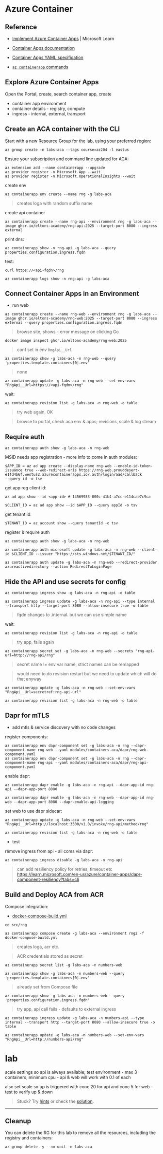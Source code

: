 # Azure Container 

## Reference

- [Implement Azure Container Apps](https://learn.microsoft.com/en-gb/training/modules/implement-azure-container-apps/) | Microsoft Learn

- [Container Apps documentation](https://docs.microsoft.com/en-gb/azure/container-apps/)

- [Container Apps YAML specification](https://learn.microsoft.com/en-us/azure/container-apps/azure-resource-manager-api-spec?tabs=yaml)

- [`az containerapp` commands](https://learn.microsoft.com/en-us/cli/azure/containerapp?view=azure-cli-latest)


## Explore Azure Container Apps

Open the Portal, create, search container app, create

- container app environment
- container details - registry, compute
- ingress - internal, external, transport


## Create an ACA container with the CLI

Start with a new Resource Group for the lab, using your preferred region:

```
az group create -n labs-aca --tags course=az204 -l eastus
```

Ensure your subscription and command line updated for ACA:

```
az extension add --name containerapp --upgrade
az provider register -n Microsoft.App --wait
az provider register -n Microsoft.OperationalInsights --wait
```

create env

```
az containerapp env create --name rng -g labs-aca
```

> creates loga with random suffix name

create api container

```
az containerapp create --name rng-api --environment rng -g labs-aca --image ghcr.io/eltons-academy/rng-api:2025 --target-port 8080 --ingress external
```

print dns:

```
az containerapp show -n rng-api -g labs-aca --query properties.configuration.ingress.fqdn
```

test:

```
curl https://<api-fqdn>/rng
```

```
az containerapp logs show -n rng-api -g labs-aca
```

## Connect Container Apps in an Environment

- run web

```
az containerapp create --name rng-web --environment rng -g labs-aca --image ghcr.io/eltons-academy/rng-web:2025 --target-port 8080 --ingress external --query properties.configuration.ingress.fqdn
```

> browse site, shows - error message on clicking Go

```
docker image inspect ghcr.io/eltons-academy/rng-web:2025
```

> conf set in env `RngApi__Url`

```
az containerapp show -g labs-aca -n rng-web --query 'properties.template.containers[0].env'
```

> none

```
az containerapp update -g labs-aca -n rng-web --set-env-vars "RngApi__Url=https://<api-fqdn>/rng"
```

wait:

```
az containerapp revision list -g labs-aca -n rng-web -o table
```

> try web again, OK

> browse to portal, check aca env & apps; revisions, scale & log stream

## Require auth

```
az containerapp auth show -g labs-aca -n rng-web
```

MSID needs app registration - more info to come in auth modules:

```
$APP_ID = az ad app create --display-name rng-web --enable-id-token-issuance true --web-redirect-uris https://rng-web.prouddesert-e1fd4b6f.westus2.azurecontainerapps.io/.auth/login/aad/callback
--query id -o tsv
```

get app reg client id:

```
az ad app show --id <app-id> # 14569933-000c-41b4-a7cc-e114cae7c9ca

$CLIENT_ID = az ad app show --id $APP_ID --query appId -o tsv
```

get tenant id:

```
$TENANT_ID = az account show --query tenantId -o tsv
```

register & require auth

```
az containerapp auth show -g labs-aca -n rng-web

az containerapp auth microsoft update -g labs-aca -n rng-web --client-id $CLIENT_ID --issuer "https://sts.windows.net/$TENANT_ID/"

az containerapp auth update -g labs-aca -n rng-web --redirect-provider azureactivedirectory --action RedirectToLoginPage
```


## Hide the API and use secrets for config

```
az containerapp ingress show -g labs-aca -n rng-api -o table

az containerapp ingress update -g labs-aca -n rng-api --type internal --transport http --target-port 8080 --allow-insecure true -o table
```

> fqdn changes to .internal. but we can use simple name

wait:

```
az containerapp revision list -g labs-aca -n rng-api -o table
```

> try app, fails again

```
az containerapp secret set -g labs-aca -n rng-web --secrets "rng-api-url=http://rng-api/rng"
```

> secret name != env var name, strict names can be remapped

> would need to do revision restart but we need to update which will do that anyway

```
az containerapp update -g labs-aca -n rng-web --set-env-vars "RngApi__Url=secretref:rng-api-url"

az containerapp revision list -g labs-aca -n rng-web -o table
```


## Dapr for mTLS 

- add mtls & service discovery with no code changes

register components:

```
az containerapp env dapr-component set -g labs-aca -n rng --dapr-component-name rng-web --yaml modules/containers-aca/dapr/rng-web-component.yaml
az containerapp env dapr-component set -g labs-aca -n rng --dapr-component-name rng-api --yaml modules/containers-aca/dapr/rng-api-component.yaml
```

enable dapr:

```
az containerapp dapr enable -g labs-aca -n rng-api --dapr-app-id rng-api --dapr-app-port 8080

az containerapp dapr enable -g labs-aca -n rng-web --dapr-app-id rng-web --dapr-app-port 8080 --dapr-enable-api-logging
```

set web to use dapr sidecar:

```
az containerapp update -g labs-aca -n rng-web --set-env-vars "RngApi__Url=http://localhost:3500/v1.0/invoke/rng-api/method/rng"

az containerapp revision list -g labs-aca -n rng-web -o table
```

- test

remove ingress from api - all coms via dapr:

```
az containerapp ingress disable -g labs-aca -n rng-api 
```

> can add resiliency policy for retries, timeout etc https://learn.microsoft.com/en-us/azure/container-apps/dapr-component-resiliency?tabs=cli



## Build and Deploy ACA from ACR


Compose integration:

- [docker-compose-build.yml](/src/rng/docker-compose-build.yml)

```
cd src/rng

az containerapp compose create -g labs-aca --environment rng2 -f docker-compose-build.yml
```

> creates loga, acr etc.

> ACR credentials stored as secret

```
az containerapp secret list -g labs-aca -n numbers-web 
```

```
az containerapp show -g labs-aca -n numbers-web --query 'properties.template.containers[0].env'
```

> already set from Compose file

```
az containerapp show -g labs-aca -n numbers-web --query  'properties.configuration.ingress.fqdn'
```

> try app, api call fails - defaults to external ingress

```
az containerapp ingress update -g labs-aca -n numbers-api --type internal --transport http --target-port 8080 --allow-insecure true -o table

az containerapp update -g labs-aca -n numbers-web --set-env-vars "RngApi__Url=http://numbers-api/rng"
```

# lab 

scale settings so api is always available; test environment - max 3 containers, minimum cpu - api & web will work with 0.1 of each

also set scale so up is triggered with conc 20 for api and conc 5 for web - test to verify up & down


> Stuck? Try [hints](hints.md) or check the [solution](solution.md).

___

## Cleanup

You can delete the RG for this lab to remove all the resources, including the registry and containers:

```
az group delete -y --no-wait -n labs-aca
```
